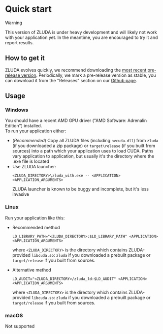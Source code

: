 # Quick start

> [!WARNING]
> This version of ZLUDA is under heavy development and will likely not work with your application yet. In the meantime, you are encouraged to try it and report results.

## How to get it

ZLUDA evolves quickly, we recommend downloading the [most recent pre-release version](https://github.com/vosen/ZLUDA/releases).
Periodically, we mark a pre-release version as stable, you can download it from the "Releases" section on our [Github page](https://github.com/vosen/ZLUDA).

## Usage

### Windows
You should have a recent AMD GPU driver ("AMD Software: Adrenalin Edition") installed.\
To run your application either:
* (_Recommended_) Copy all ZLUDA files (including `nvcuda.dll`) from `zluda` (if you downloaded a zip package) or `target\release` (if you built from sources) into a path which your application uses to load CUDA. Paths vary application to application, but usually it's the directory where the .exe file is located
* Use ZLUDA launcher:
    ```
    <ZLUDA_DIRECTORY>\zluda_with.exe -- <APPLICATION> <APPLICATION_ARGUMENTS>
    ```
    ZLUDA launcher is known to be buggy and incomplete, but it's less invasive

### Linux

Run your application like this:
* Recommended method
    ```
    LD_LIBRARY_PATH="<ZLUDA_DIRECTORY>:$LD_LIBRARY_PATH" <APPLICATION> <APPLICATION_ARGUMENTS>
    ```

    where `<ZLUDA_DIRECTORY>` is the directory which contains ZLUDA-provided `libcuda.so`: `zluda` if you downloaded a prebuilt package or `target/release` if you built from sources.

* Alternative method
    ```
    LD_AUDIT="<ZLUDA_DIRECTORY>/zluda_ld:$LD_AUDIT" <APPLICATION> <APPLICATION_ARGUMENTS>
    ```

    where `<ZLUDA_DIRECTORY>` is the directory which contains ZLUDA-provided `libcuda.so`: `zluda` if you downloaded a prebuilt package or `target/release` if you built from sources.



### macOS

Not supported
